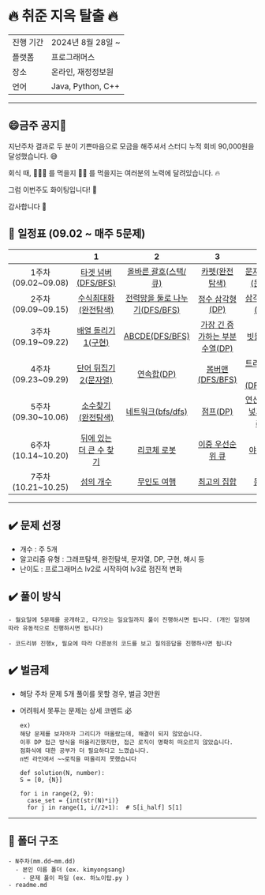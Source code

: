 # 🔥 취준 지옥 탈출 🔥

<table>
  <tr>
    <td>진행 기간</td>
    <td>2024년 8월 28일 ~ </td>
  </tr>
  <tr>
    <td>플랫폼</td>
    <td>프로그래머스</td>
  </tr>
   <tr>
    <td>장소</td>
    <td>온라인, 재정정보원</td>
  </tr>
  <tr>
    <td>언어</td>
    <td>Java, Python, C++</td>
  </tr>
</table>

---
## 😄금주 공지👶

지난주차 결과로 두 분이 기쁜마음으로 모금을 해주셔서 스터디 누적 회비 90,000원을 달성했습니다. 😅

회식 때, 🐔🍔🍕 를 먹을지 🥩🍖 를 먹을지는 여러분의 노력에 달려있습니다. 🔥

그럼 이번주도 화이팅입니다! 👫


감사합니다 🙇

## **📅 일정표 (09.02 ~ 매주 5문제)**
| |1|2|3|4|5|
|:-:|:-:|:-:|:-:|:-:|:-:|
|1주차(09.02~09.08)|[타겟 넘버(DFS/BFS)](https://school.programmers.co.kr/learn/courses/30/lessons/43165)|[올바른 괄호(스택/큐)](https://school.programmers.co.kr/learn/courses/30/lessons/12909)|[카펫(완전탐색)](https://school.programmers.co.kr/learn/courses/30/lessons/42842)|[문자열 압축(문자열)](https://school.programmers.co.kr/learn/courses/30/lessons/60057)|[가장 큰 수(정렬)](https://school.programmers.co.kr/learn/courses/30/lessons/42746)|
|2주차(09.09~09.15)|[수식최대화(완전탐색)](https://school.programmers.co.kr/learn/courses/30/lessons/67257)|[전력망을 둘로 나누기(DFS/BFS)](https://school.programmers.co.kr/learn/courses/30/lessons/86971)|[정수 삼각형(DP)](https://school.programmers.co.kr/learn/courses/30/lessons/43105)|[삼각 달팽이(구현)](https://school.programmers.co.kr/learn/courses/30/lessons/68645)|[조이스틱(그리디)](https://school.programmers.co.kr/learn/courses/30/lessons/42860)|
|3주차(09.19~09.22)|[배열 돌리기1(구현)](https://www.acmicpc.net/problem/16926)|[ABCDE(DFS/BFS)](https://www.acmicpc.net/problem/13023)|[가장 긴 증가하는 부분 수열(DP)](https://www.acmicpc.net/problem/11053)|[빗물(구현)](https://www.acmicpc.net/problem/14719)|[숨바꼭질(DFS/BFS)](https://www.acmicpc.net/problem/13549)|
|4주차(09.23~09.29)|[단어 뒤집기2(문자열)](https://www.acmicpc.net/problem/17413)|[연속합(DP)](https://www.acmicpc.net/problem/1912)|[봄버맨(DFS/BFS)](https://www.acmicpc.net/problem/16918)|[트리의 부모찾기(DFS/BFS)](https://www.acmicpc.net/problem/11725)|
|5주차(09.30~10.06)|[소수찾기(완전탐색)](https://school.programmers.co.kr/learn/courses/30/lessons/42839)|[네트워크(bfs/dfs)](https://school.programmers.co.kr/learn/courses/30/lessons/43162)|[점프(DP)](https://www.acmicpc.net/problem/1890)|[연산자 끼워넣기(백트래킹)](https://www.acmicpc.net/problem/14888)|[토마토(dfs/bfs)](https://www.acmicpc.net/problem/7576)|
|6주차(10.14~10.20)|[뒤에 있는 더 큰 수 찾기](https://school.programmers.co.kr/learn/courses/30/lessons/154539)|[리코체 로봇](https://school.programmers.co.kr/learn/courses/30/lessons/169199)|[이중 우선순위 큐](https://school.programmers.co.kr/learn/courses/30/lessons/42628)|[야근 지수](https://school.programmers.co.kr/learn/courses/30/lessons/12927)|[A->B](https://www.acmicpc.net/problem/16953)|
|7주차(10.21~10.25)|[섬의 개수](https://www.acmicpc.net/problem/4963)|[무인도 여행](https://school.programmers.co.kr/learn/courses/30/lessons/154540)|[최고의 집합](https://school.programmers.co.kr/learn/courses/30/lessons/12938)|[둥굣길](https://school.programmers.co.kr/learn/courses/30/lessons/42898)|[치킨 배달](https://www.acmicpc.net/problem/15686)|

---

## ✔️ 문제 선정
  - 개수 : 주 5개
  - 알고리즘 유형 : 그래프탐색, 완전탐색, 문자열, DP, 구현, 해시 등
  - 난이도 : 프로그래머스 lv2로 시작하여 lv3로 점진적 변화  
   
## ✔️ 풀이 방식 
    - 월요일에 5문제를 공개하고, 다가오는 일요일까지 풀이 진행하시면 됩니다. (개인 일정에 따라 유동적으로 진행하시면 됩니다)
    
    - 코드리뷰 진행x, 필요에 따라 다른분의 코드를 보고 질의응답을 진행하시면 됩니다

## ✔️ 벌금제
  - 해당 주차 문제 5개 풀이를 못할 경우, 벌금 3만원
  - 어려워서 못푸는 문제는 상세 코멘트 必

        ex)  
        해당 문제를 보자마자 그리디가 떠올랐는데, 해결이 되지 않았습니다. 
        이후 DP 접근 방식을 떠올리긴했지만, 접근 로직이 명확히 떠오르지 않았습니다. 
        점화식에 대한 공부가 더 필요하다고 느꼈습니다. 
        n번 라인에서 ~~로직을 떠올리지 못했습니다

        def solution(N, number):
        S = [0, {N}]

        for i in range(2, 9):
          case_set = {int(str(N)*i)}
          for j in range(1, i//2+1):  # S[i_half] S[1]

---

## 👶 폴더 구조

    - N주차(mm.dd~mm.dd)
      - 본인 이름 폴더 (ex. kimyongsang) 
        - 문제 풀이 파일 (ex. 하노이탑.py )      
    - readme.md
